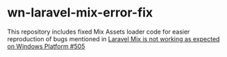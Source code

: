 # wn-laravel-mix-error-fix
This repository includes fixed Mix Assets loader code for easier reproduction of bugs mentioned in [Laravel Mix is not working as expected on Windows Platform #505](https://github.com/wintercms/winter/issues/505)
